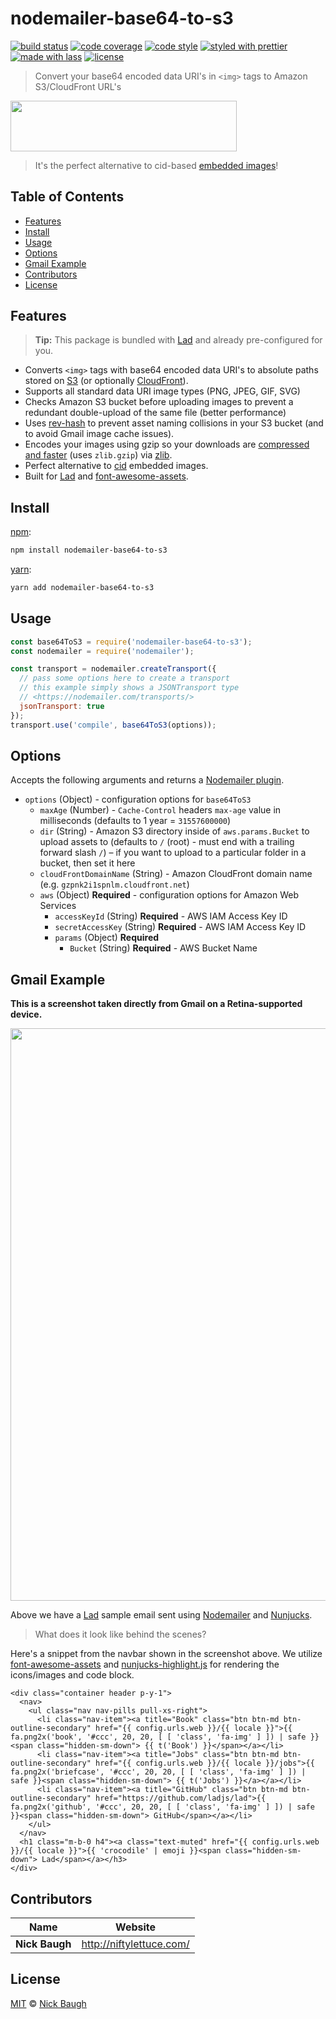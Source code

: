 # nodemailer-base64-to-s3

[![build status](https://img.shields.io/travis/ladjs/nodemailer-base64-to-s3.svg)](https://travis-ci.org/ladjs/nodemailer-base64-to-s3)
[![code coverage](https://img.shields.io/codecov/c/github/ladjs/nodemailer-base64-to-s3.svg)](https://codecov.io/gh/ladjs/nodemailer-base64-to-s3)
[![code style](https://img.shields.io/badge/code_style-XO-5ed9c7.svg)](https://github.com/sindresorhus/xo)
[![styled with prettier](https://img.shields.io/badge/styled_with-prettier-ff69b4.svg)](https://github.com/prettier/prettier)
[![made with lass](https://img.shields.io/badge/made_with-lass-95CC28.svg)](https://lass.js.org)
[![license](https://img.shields.io/github/license/ladjs/nodemailer-base64-to-s3.svg)](<>)

> Convert your base64 encoded data URI's in `<img>` tags to Amazon S3/CloudFront URL's

<img src="https://cdn.rawgit.com/ladjs/nodemailer-base64-to-s3/master/media/screenshot.png" width="361.5" height="80.75" />

> It's the perfect alternative to cid-based [embedded images][nodemailer-doc]!


## Table of Contents

* [Features](#features)
* [Install](#install)
* [Usage](#usage)
* [Options](#options)
* [Gmail Example](#gmail-example)
* [Contributors](#contributors)
* [License](#license)


## Features

> **Tip:** This package is bundled with [Lad][] and already pre-configured for you.

* Converts `<img>` tags with base64 encoded data URI's to absolute paths stored on [S3][] (or optionally [CloudFront][]).
* Supports all standard data URI image types (PNG, JPEG, GIF, SVG)
* Checks Amazon S3 bucket before uploading images to prevent a redundant double-upload of the same file (better performance)
* Uses [rev-hash][] to prevent asset naming collisions in your S3 bucket (and to avoid Gmail image cache issues).
* Encodes your images using gzip so your downloads are [compressed and faster][s3-article] (uses `zlib.gzip`) via [zlib][].
* Perfect alternative to [cid][cid-url] embedded images.
* Built for [Lad][] and [font-awesome-assets][].


## Install

[npm][]:

```sh
npm install nodemailer-base64-to-s3
```

[yarn][]:

```sh
yarn add nodemailer-base64-to-s3
```


## Usage

```js
const base64ToS3 = require('nodemailer-base64-to-s3');
const nodemailer = require('nodemailer');

const transport = nodemailer.createTransport({
  // pass some options here to create a transport
  // this example simply shows a JSONTransport type
  // <https://nodemailer.com/transports/>
  jsonTransport: true
});
transport.use('compile', base64ToS3(options));
```


## Options

Accepts the following arguments and returns a [Nodemailer plugin][nodemailer-plugin].

* `options` (Object) - configuration options for `base64ToS3`
  * `maxAge` (Number) - `Cache-Control` headers `max-age` value in milliseconds (defaults to 1 year = `31557600000`)
  * `dir` (String) - Amazon S3 directory inside of `aws.params.Bucket` to upload assets to (defaults to `/` (root) - must end with a trailing forward slash `/`) – if you want to upload to a particular folder in a bucket, then set it here
  * `cloudFrontDomainName` (String) - Amazon CloudFront domain name (e.g. `gzpnk2i1spnlm.cloudfront.net`)
  * `aws` (Object) **Required** - configuration options for Amazon Web Services
    * `accessKeyId` (String) **Required** - AWS IAM Access Key ID
    * `secretAccessKey` (String) **Required** - AWS IAM Access Key ID
    * `params` (Object) **Required**
      * `Bucket` (String) **Required** - AWS Bucket Name


## Gmail Example

**This is a screenshot taken directly from Gmail on a Retina-supported device.**

<img src="https://cdn.rawgit.com/ladjs/nodemailer-base64-to-s3/master/media/gmail-screenshot.png" width="808" height="916" />

Above we have a [Lad][] sample email sent using [Nodemailer][nodemailer] and [Nunjucks][nunjucks].

> What does it look like behind the scenes?

Here's a snippet from the navbar shown in the screenshot above. We utilize [font-awesome-assets][font-awesome-assets] and [nunjucks-highlight.js][nunjucks-highlight.js] for rendering the icons/images and code block.

```nunjucks
<div class="container header p-y-1">
  <nav>
    <ul class="nav nav-pills pull-xs-right">
      <li class="nav-item"><a title="Book" class="btn btn-md btn-outline-secondary" href="{{ config.urls.web }}/{{ locale }}">{{ fa.png2x('book', '#ccc', 20, 20, [ [ 'class', 'fa-img' ] ]) | safe }}<span class="hidden-sm-down"> {{ t('Book') }}</span></a></li>
      <li class="nav-item"><a title="Jobs" class="btn btn-md btn-outline-secondary" href="{{ config.urls.web }}/{{ locale }}/jobs">{{ fa.png2x('briefcase', '#ccc', 20, 20, [ [ 'class', 'fa-img' ] ]) | safe }}<span class="hidden-sm-down"> {{ t('Jobs') }}</a></a></li>
      <li class="nav-item"><a title="GitHub" class="btn btn-md btn-outline-secondary" href="https://github.com/ladjs/lad">{{ fa.png2x('github', '#ccc', 20, 20, [ [ 'class', 'fa-img' ] ]) | safe }}<span class="hidden-sm-down"> GitHub</span></a></li>
    </ul>
  </nav>
  <h1 class="m-b-0 h4"><a class="text-muted" href="{{ config.urls.web }}/{{ locale }}">{{ 'crocodile' | emoji }}<span class="hidden-sm-down"> Lad</span></a></h3>
</div>
```


## Contributors

| Name           | Website                    |
| -------------- | -------------------------- |
| **Nick Baugh** | <http://niftylettuce.com/> |


## License

[MIT](LICENSE) © [Nick Baugh](http://niftylettuce.com/)


## 

[npm]: https://www.npmjs.com/

[yarn]: https://yarnpkg.com/

[font-awesome-assets]: https://github.com/crocodilejs/font-awesome-assets

[cid-url]: https://sendgrid.com/blog/embedding-images-emails-facts/

[s3-article]: http://docs.aws.amazon.com/AmazonCloudFront/latest/DeveloperGuide/ServingCompressedFiles.html

[nodemailer-doc]: https://nodemailer.com/using-embedded-images/

[nodemailer-plugin]: https://github.com/nodemailer/nodemailer#plugin-api

[s3]: https://aws.amazon.com/s3/#pricing

[cloudfront]: https://aws.amazon.com/cloudfront/pricing/

[rev-hash]: https://github.com/sindresorhus/rev-hash

[zlib]: https://nodejs.org/api/zlib.html

[nodemailer]: https://nodemailer.com

[nunjucks]: https://github.com/mozilla/nunjucks

[nunjucks-highlight.js]: https://github.com/niftylettuce/nunjucks-highlight.js

[lad]: https://lad.js.org
